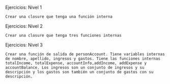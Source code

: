 Ejercicios: Nivel 1

    Crear una closure que tenga una función interna

Ejercicios: Nivel 2

    Crear una closure que tenga tres funciones internas

Ejercicios: Nivel 3

    Crear una función de salida de personAccount. Tiene variables internas de nombre, apellido, ingresos y gastos. Tiene las funciones internas totalIncome, totalExpense, accountInfo,addIncome, addExpense y accountBalance. Los ingresos son un conjunto de ingresos y su descripción y los gastos son también un conjunto de gastos con su descripción.
